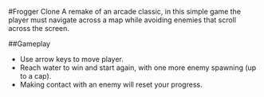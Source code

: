 #Frogger Clone
A remake of an arcade classic, in this simple game the player must navigate across a map while avoiding enemies that scroll across the screen.

##Gameplay
* Use arrow keys to move player.
* Reach water to win and start again, with one more enemy spawning (up to a cap).
* Making contact with an enemy will reset your progress.


